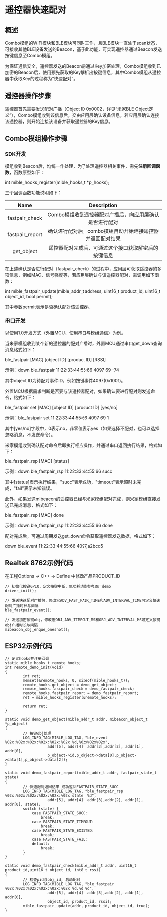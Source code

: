 ﻿# 遥控器快速配对

## 概述

Combo模组的WIFI模块和BLE模块可同时工作，且BLE模块一直处于scan状态，可接收其他BLE设备发送的Beacon，基于此功能，可实现遥控器通过Beacon发送按键信息至Combo模组。

为保证通信安全，遥控器发送的Beacon需通过Key加密处理，Combo模组收到已加密的Beacon后，使用预先获取的Key解析出按键信息，其中Combo模组从遥控器中获取Key的过程称为“快速配对”。

## 遥控器操作步骤

遥控器首先需要发送配对广播（Object ID 0x0002，详见“米家BLE Object定义”），Combo模组收到该信息后，交由应用层确认设备信息，若应用层确认连接该遥控器，则开始连接该设备并获取遥控器的Key信息。

## Combo模组操作步骤

### SDK开发

模组收到Beacon后，均统一作处理，为了处理遥控器相关事件，需先**注册回调函数**，函数原型如下：

int mible_hooks_register(mible_hooks_t *p_hooks);

三个回调函数功能说明如下：

|      Name       |                        Description                        |
| :-------------: | :-------------------------------------------------------: |
| fastpair_check  |  Combo模组收到遥控器配对广播后，向应用层确认是否进行配对  |
| fastpair_report | 确认进行配对后，combo模组自动开始连接遥控器并返回配对结果 |
|   get_object    |   遥控器配对完成后，可通过这个接口获取解密后的按键信息    |

在上述确认是否进行配对（fastpair_check）的过程中，应用层可获取遥控器的多项信息，例如MAC、信号强度等，若应用层确认与该遥控器配对，需调用如下函数：

int mible_fastpair_update(mible_addr_t address, uint16_t product_id, uint16_t object_id, bool permit);

其中参数permit表示是否确认配对该遥控器。

### 串口开发

以使用1.0开发方式（外置MCU，使用串口与模组通信）为例。

当米家模组收到某个新的遥控器的配对广播时，外置MCU通过串口get_down查询消息格式如下：

ble_fastpair [MAC] [object ID] [product ID] [RSSI]

示例：down ble_fastpair 11:22:33:44:55:66 4097 69 -74

其中object ID为待配对事件ID，例如按键事件4097(0x1001)。

外置MCU根据需求判断是否要与该遥控器配对，如果确认要进行配对则发送命令，格式如下：

ble_fastpair set [MAC] [object ID] [product ID] [yes/no]

示例：ble_fastpair set 11:22:33:44:55:66 4097 69 1

其中[yes/no]字段中，0表示no，非零值表示yes（如果选择不配对，也可以选择忽略消息，不发送命令）。

米家模组收到确认配对命令后即执行相应操作，并通过串口返回执行结果，格式如下：

ble_fastpair_rsp [MAC] [status]

示例：down ble_fastpair_rsp 11:22:33:44:55:66 succ

其中[status]表示执行结果，"succ"表示成功，"timeout"表示超时未完成，"fail"表示未知错误。

此外，如果发送mibeacon的遥控器已经与米家模组配对完成，则米家模组直接发送已完成消息，格式如下：

ble_fastpair_rsp [MAC] done

示例：down ble_fastpair_rsp 11:22:33:44:55:66 done

配对完成后，可通过周期发送get_down命令获取遥控器发送数据，格式如下：

down ble_event 11:22:33:44:55:66 4097,a2bcd5

## Realtek 8762示例代码

在工程Options -> C++ -> Define 中修改产品PRODUCT_ID

	// 初始化按键GPIO，定义按键中断，低功耗功能参考原厂demo
	driver_init();

	// 发送快速配对广播包，修改宏ADV_FAST_PAIR_TIME和ADV_INTERVAL_TIME可定义快速配对广播时长与间隔
	ble_fastpair_event();

	// 发送加密按键obj，修改宏OBJ_ADV_TIMEOUT_MS和OBJ_ADV_INTERVAL_MS可定义按键obj广播时长与间隔
	mibeacon_obj_enque_oneshot();

## ESP32示例代码

	// 定义hooks并注册回调
	static mible_hooks_t remote_hooks;
	int remote_demo_init(void)
	{
			int ret;
			memset(&remote_hooks, 0, sizeof(mible_hooks_t));
			remote_hooks.get_object = demo_get_object;
			remote_hooks.fastpair_check = demo_fastpair_check;
			remote_hooks.fastpair_report = demo_fastpair_report;
			ret = mible_hooks_register(&remote_hooks);
			
			return ret;
	}
        
	static void demo_get_object(mible_addr_t addr, mibeacon_object_t *p_object)
	{
			// 按键obj处理
			LOG_INFO_TAG(MIBLE_LOG_TAG, "ble_event %02x:%02x:%02x:%02x:%02x:%02x %d,%02x%02x%02x",
                       addr[5], addr[4], addr[3],addr[2], addr[1], addr[0], 
                       p_object->id,p_object->data[0],p_object->data[1],p_object->data[2]);
	}
		
	static void demo_fastpair_report(mible_addr_t addr, fastpair_state_t state)
	{
			// 快速配对返回结果 成功返回FASTPAIR_STATE_SUCC
			LOG_INFO_TAG(MIBLE_LOG_TAG, "ble_fastpair_rsp %02x:%02x:%02x:%02x:%02x:%02x state: %d",
                       addr[5], addr[4], addr[3],addr[2], addr[1], addr[0], state);
			switch (state) {
				case FASTPAIR_STATE_SUCC:
					break;
				case FASTPAIR_STATE_TIMEOUT:
					break;
				case FASTPAIR_STATE_EXISTED:
					break;
				case FASTPAIR_STATE_FAIL:
				default:
					break;
			}
	}
		
	static void demo_fastpair_check(mible_addr_t addr, uint16_t product_id,uint16_t object_id, int8_t rssi)
	{
			// 检查pid与obj_id, 启动配对
			LOG_INFO_TAG(MIBLE_LOG_TAG, "ble_fastpair %02x:%02x:%02x:%02x:%02x:%02x %d,%d,%d",
                       addr[5], addr[4], addr[3],addr[2], addr[1], addr[0], 
                       object_id, product_id, rssi);
			mible_fastpair_update(addr, product_id, object_id, true);
	}
		
